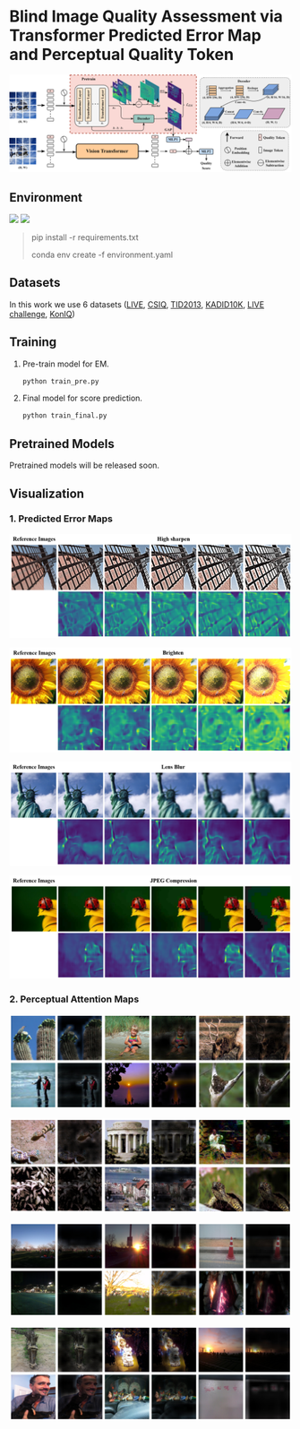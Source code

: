 # Blind Image Quality Assessment via Transformer Predicted Error Map and Perceptual Quality Token

 ![Archi](./images/archi.png)





## Environment
 ![](https://img.shields.io/badge/python-3.8-orange.svg) ![](https://img.shields.io/badge/pytorch-1.11.0-green.svg)

> pip install -r  requirements.txt 
> 
> conda env create -f environment.yaml



## Datasets

In this work we use 6 datasets ([LIVE](https://live.ece.utexas.edu/research/quality/subjective.htm), [CSIQ](http://vision.eng.shizuoka.ac.jp/mod/page/view.php?id=23), [TID2013](http://www.ponomarenko.info/tid2013.htm), [KADID10K](http://database.mmsp-kn.de/kadid-10k-database.html), [LIVE challenge](https://live.ece.utexas.edu/research/ChallengeDB/), [KonIQ](http://database.mmsp-kn.de/koniq-10k-database.html))



## Training

1. Pre-train model for EM. 

   ```python
   python train_pre.py
   ```

2. Final model for score prediction.

   ``` python
   python train_final.py
   ```




## Pretrained Models

Pretrained models will be released soon.



## Visualization

### 1. Predicted Error Maps

![supp1](./images/supp1.png)

![supp2](./images/supp2.png)

![supp3](./images/supp3.png)

![supp4](./images/supp4.png)



### 2. Perceptual Attention Maps

![supp5](./images/supp5.png)

![supp6](./images/supp6.png)

![supp7](./images/supp7.png)

![supp8](./images/supp8.png)
